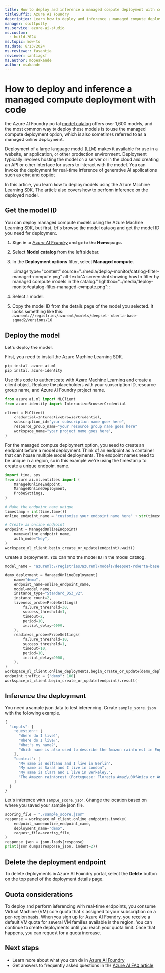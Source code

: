 ```yaml
---
title: How to deploy and inference a managed compute deployment with code
titleSuffix: Azure AI Foundry
description: Learn how to deploy and inference a managed compute deployment with code.
manager: scottpolly
ms.service: azure-ai-studio
ms.custom:
  - build-2024
ms.topic: how-to
ms.date: 8/13/2024
ms.reviewer: fasantia 
reviewer: santiagxf
ms.author: mopeakande
author: msakande
---
```


# How to deploy and inference a managed compute deployment with code

the Azure AI Foundry portal [model catalog](../how-to/model-catalog-overview.md) offers over 1,600 models, and the most common way to deploy these models is to use the managed compute deployment option, which is also sometimes referred to as a managed online deployment. 

Deployment of a large language model (LLM) makes it available for use in a website, an application, or other production environment. Deployment typically involves hosting the model on a server or in the cloud and creating an API or other interface for users to interact with the model. You can invoke the deployment for real-time inference of generative AI applications such as chat and copilot.

In this article, you learn how to deploy models using the Azure Machine Learning SDK. The article also covers how to perform inference on the deployed model.

## Get the model ID

You can deploy managed compute models using the Azure Machine Learning SDK, but first, let's browse the model catalog and get the model ID you need for deployment.

1. Sign in to [Azure AI Foundry](https://ai.azure.com) and go to the **Home** page.
1. Select **Model catalog** from the left sidebar.
1. In the **Deployment options** filter, select **Managed compute**.

    :::image type="content" source="../media/deploy-monitor/catalog-filter-managed-compute.png" alt-text="A screenshot showing how to filter by managed compute models in the catalog." lightbox="../media/deploy-monitor/catalog-filter-managed-compute.png"::: 

1. Select a model.
1. Copy the model ID from the details page of the model you selected. It looks something like this: `azureml://registries/azureml/models/deepset-roberta-base-squad2/versions/16`



## Deploy the model

Let's deploy the model.

First, you need to install the Azure Machine Learning SDK.

```python
pip install azure-ai-ml
pip install azure-identity
```

Use this code to authenticate with Azure Machine Learning and create a client object. Replace the placeholders with your subscription ID, resource group name, and Azure AI Foundry project name.

```python
from azure.ai.ml import MLClient
from azure.identity import InteractiveBrowserCredential

client = MLClient(
    credential=InteractiveBrowserCredential,
    subscription_id="your subscription name goes here",
    resource_group_name="your resource group name goes here",
    workspace_name="your project name goes here",
)
```

For the managed compute deployment option, you need to create an endpoint before a model deployment. Think of an endpoint as a container that can house multiple model deployments. The endpoint names need to be unique in a region, so in this example we're using the timestamp to create a unique endpoint name.

```python
import time, sys
from azure.ai.ml.entities import (
    ManagedOnlineEndpoint,
    ManagedOnlineDeployment,
    ProbeSettings,
)

# Make the endpoint name unique
timestamp = int(time.time())
online_endpoint_name = "customize your endpoint name here" + str(timestamp)

# Create an online endpoint
endpoint = ManagedOnlineEndpoint(
    name=online_endpoint_name,
    auth_mode="key",
)
workspace_ml_client.begin_create_or_update(endpoint).wait()
```


Create a deployment. You can find the model ID in the model catalog.

```python
model_name = "azureml://registries/azureml/models/deepset-roberta-base-squad2/versions/16" 

demo_deployment = ManagedOnlineDeployment(
    name="demo",
    endpoint_name=online_endpoint_name,
    model=model_name,
    instance_type="Standard_DS3_v2",
    instance_count=2,
    liveness_probe=ProbeSettings(
        failure_threshold=30,
        success_threshold=1,
        timeout=2,
        period=10,
        initial_delay=1000,
    ),
    readiness_probe=ProbeSettings(
        failure_threshold=10,
        success_threshold=1,
        timeout=10,
        period=10,
        initial_delay=1000,
    ),
)
workspace_ml_client.online_deployments.begin_create_or_update(demo_deployment).wait()
endpoint.traffic = {"demo": 100}
workspace_ml_client.begin_create_or_update(endpoint).result()
```

## Inference the deployment
You need a sample json data to test inferencing. Create `sample_score.json` with the following example. 

```python
{
  "inputs": {
    "question": [
      "Where do I live?",
      "Where do I live?",
      "What's my name?",
      "Which name is also used to describe the Amazon rainforest in English?"
    ],
    "context": [
      "My name is Wolfgang and I live in Berlin",
      "My name is Sarah and I live in London",
      "My name is Clara and I live in Berkeley.",
      "The Amazon rainforest (Portuguese: Floresta Amaz\u00f4nica or Amaz\u00f4nia; Spanish: Selva Amaz\u00f3nica, Amazon\u00eda or usually Amazonia; French: For\u00eat amazonienne; Dutch: Amazoneregenwoud), also known in English as Amazonia or the Amazon Jungle, is a moist broadleaf forest that covers most of the Amazon basin of South America. This basin encompasses 7,000,000 square kilometres (2,700,000 sq mi), of which 5,500,000 square kilometres (2,100,000 sq mi) are covered by the rainforest. This region includes territory belonging to nine nations. The majority of the forest is contained within Brazil, with 60% of the rainforest, followed by Peru with 13%, Colombia with 10%, and with minor amounts in Venezuela, Ecuador, Bolivia, Guyana, Suriname and French Guiana. States or departments in four nations contain \"Amazonas\" in their names. The Amazon represents over half of the planet's remaining rainforests, and comprises the largest and most biodiverse tract of tropical rainforest in the world, with an estimated 390 billion individual trees divided into 16,000 species."
    ]
  }
}
```

Let's inference with `sample_score.json`. Change the location based on where you saved your sample json file.

```python
scoring_file = "./sample_score.json" 
response = workspace_ml_client.online_endpoints.invoke(
    endpoint_name=online_endpoint_name,
    deployment_name="demo",
    request_file=scoring_file,
)
response_json = json.loads(response)
print(json.dumps(response_json, indent=2))
```

## Delete the deployment endpoint

To delete deployments in Azure AI Foundry portal, select the **Delete** button on the top panel of the deployment details page.

## Quota considerations

To deploy and perform inferencing with real-time endpoints, you consume Virtual Machine (VM) core quota that is assigned to your subscription on a per-region basis. When you sign up for Azure AI Foundry, you receive a default VM quota for several VM families available in the region. You can continue to create deployments until you reach your quota limit. Once that happens, you can request for a quota increase.  

## Next steps

- Learn more about what you can do in [Azure AI Foundry](../what-is-ai-studio.md)
- Get answers to frequently asked questions in the [Azure AI FAQ article](../faq.yml)
